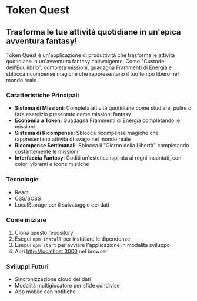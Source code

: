 # Token Quest

## Trasforma le tue attività quotidiane in un'epica avventura fantasy!

Token Quest è un'applicazione di produttività che trasforma le attività quotidiane in un'avventura fantasy coinvolgente. Come "Custode dell'Equilibrio", completa missioni, guadagna Frammenti di Energia e sblocca ricompense magiche che rappresentano il tuo tempo libero nel mondo reale.

### Caratteristiche Principali

- **Sistema di Missioni**: Completa attività quotidiane come studiare, pulire o fare esercizio presentate come missioni fantasy
- **Economia a Token**: Guadagna Frammenti di Energia completando le missioni
- **Sistema di Ricompense**: Sblocca ricompense magiche che rappresentano attività di svago nel mondo reale
- **Ricompense Settimanali**: Sblocca il "Giorno della Libertà" completando costantemente le missioni
- **Interfaccia Fantasy**: Goditi un'estetica ispirata ai regni incantati, con colori vibranti e icone mistiche

### Tecnologie

- React
- CSS/SCSS
- LocalStorage per il salvataggio dei dati

### Come iniziare

1. Clona questo repository
2. Esegui `npm install` per installare le dipendenze
3. Esegui `npm start` per avviare l'applicazione in modalità sviluppo
4. Apri [http://localhost:3000](http://localhost:3000) nel browser

### Sviluppi Futuri

- Sincronizzazione cloud dei dati
- Modalità multigiocatore per sfide condivise
- App mobile con notifiche
